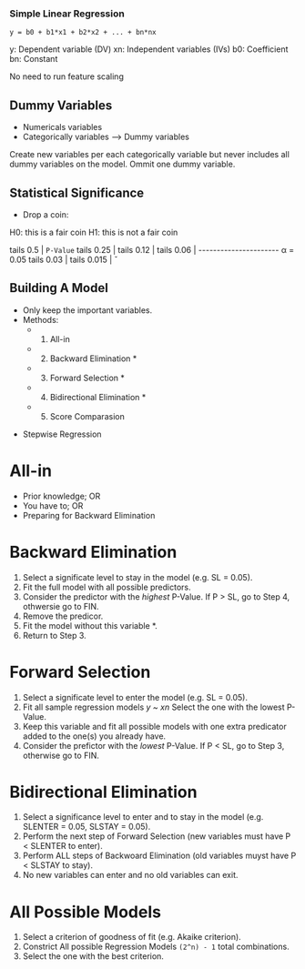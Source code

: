 ### Simple Linear Regression

`y = b0 + b1*x1 + b2*x2 + ... + bn*nx`

y: Dependent variable (DV)
xn: Independent variables (IVs)
b0: Coefficient
bn: Constant

No need to run feature scaling

## Dummy Variables
- Numericals variables
- Categorically variables --> Dummy variables

Create new variables per each categorically variable but never includes all dummy variables on the model.
Ommit one dummy variable. 

## Statistical Significance

- Drop a coin:
  
H0: this is a fair coin
H1: this is not a fair coin

tails 0.5     | `P-Value`
tails 0.25    |
tails 0.12    |
tails 0.06    |
---------------------- α = 0.05
tails 0.03    |
tails 0.015   |
              ˇ

## Building A Model

- Only keep the important variables.
- Methods:
  - 1. All-in
  - 2. Backward Elimination *  
  - 3. Forward Selection *
  - 4. Bidirectional Elimination *
  - 5. Score Comparasion

* Stepwise Regression

# All-in

- Prior knowledge; OR
- You have to; OR
- Preparing for Backward Elimination

# Backward Elimination

1. Select a significate level to stay in the model (e.g. SL = 0.05).
2. Fit the full model with all possible predictors.
3. Consider the predictor with the *highest* P-Value. If P > SL, go to Step 4, othwersie go to FIN.
4. Remove the predicor.
5. Fit the model without this variable *.
6. Return to Step 3.

# Forward Selection

1. Select a significate level to enter the model (e.g. SL = 0.05).
2. Fit all sample regression models *y ~ xn* Select the one with the lowest P-Value.
3. Keep this variable and fit all possible models with one extra predicator added to the one(s) you already have.
4. Consider the prefictor with the *lowest* P-Value. If P < SL, go to Step 3, otherwise go to FIN.

# Bidirectional Elimination

1. Select a significance level to enter and to stay in the model (e.g. SLENTER = 0.05, SLSTAY = 0.05).
2. Perform the next step of Forward Selection (new variables must have P < SLENTER to enter).
3. Perform ALL steps of Backwoard Elimination (old variables muyst have P < SLSTAY to stay).
4. No new variables can enter and no old variables can exit.

# All Possible Models

1. Select a criterion of goodness of fit (e.g. Akaike criterion).
2. Constrict All possible Regression Models `(2^n) - 1` total combinations.
3. Select the one with the best criterion.